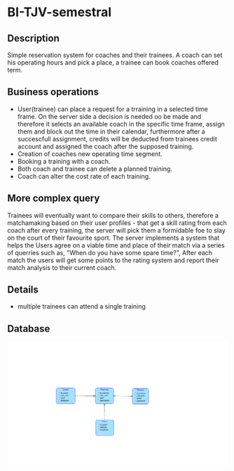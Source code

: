 # BI-TJV-semestral

## Description
Simple reservation system for coaches and their trainees. A coach can set his operating hours and pick a place, a trainee can book coaches offered term.
## Business operations
- User(trainee) can place a request for a trraining in a selected time frame. On the server side a decision is needed oo be made and therefore it selects an available coach in the specific time frame, assign them and block out the time in their calendar, furthermore after a succescfull assignment, credits will be deducted from trainees credit account and assigned the coach after the supposed training.
- Creation of coaches new operating time segment.
- Booking a training with a coach.
- Both coach and trainee can delete a planned training.
- Coach can alter the cost rate of each training.
## More complex query
Trainees will eventually want to compare their skills to others, therefore a matchamaking based on their user profiles - that get a skill rating from each coach after every training, the server will pick them a formidable foe to slay on the court of their favourite sport. The server implements a system that helps the Users agree on a viable time and place of their match via a series of querries such as, "When do you have some spare time?", After each match the users will get some points to the rating system and report their match analysis to their current coach.
## Details
- multiple trainees can attend a single training

## Database
<img src="./images/diagram.png">
